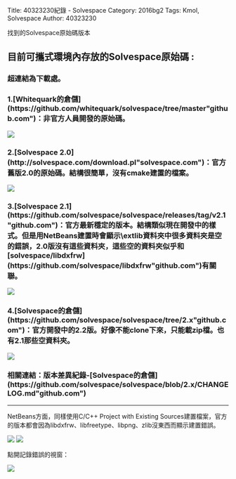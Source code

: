 Title: 40323230紀錄 - Solvespace
Category: 2016bg2
Tags: Kmol, Solvespace
Author: 40323230


找到的Solvespace原始碼版本

<!-- PELICAN_END_SUMMARY -->

<h2>目前可攜式環境內存放的Solvespace原始碼 :</h2>

<h3>超連結為下載處。</h3>

<h3>
1.[Whitequark的倉儲](https://github.com/whitequark/solvespace/tree/master"github.com")：非官方人員開發的原始碼。
</h3>

<img src="http://i.imgur.com/dcchKn7.jpg" >

<h3>
2.[Solvespace 2.0](http://solvespace.com/download.pl"solvespace.com")：官方舊版2.0的原始碼。結構很簡單，沒有cmake建置的檔案。
</h3>

<img src="http://i.imgur.com/HBZ0DM4.jpg" >

<h3>
3.[Solvespace 2.1](https://github.com/solvespace/solvespace/releases/tag/v2.1"github.com")：官方最新穩定的版本。結構類似現在開發中的樣式。但是用NetBeans建置時會顯示\extlib資料夾中很多資料夾是空的錯誤，2.0版沒有這些資料夾，這些空的資料夾似乎和[solvespace/libdxfrw](https://github.com/solvespace/libdxfrw"github.com")有關聯。
</h3>

<img src="http://i.imgur.com/Zqu4j7i.jpg" >

<h3>
4.[Solvespace的倉儲](https://github.com/solvespace/solvespace/tree/2.x"github.com")：官方開發中的2.2版。好像不能clone下來，只能載zip檔。也有2.1那些空資料夾。
</h3>

<img src="http://i.imgur.com/UYXGcF7.jpg" >

<h3>
相關連結：版本差異紀錄-[Solvespace的倉儲](https://github.com/solvespace/solvespace/blob/2.x/CHANGELOG.md"github.com")
</h3>

<hr>

NetBeans方面，同樣使用C/C++ Project with Existing Sources建置檔案，官方的版本都會因為libdxfrw、libfreetype、libpng、zlib沒東西而顯示建置錯誤。

<img src="http://i.imgur.com/ZGLaQ0j.jpg" >

<img src="http://i.imgur.com/WkmsWPq.jpg" >

點開記錄錯誤的視窗：

<img src="http://i.imgur.com/52VlrUJ.jpg" >
